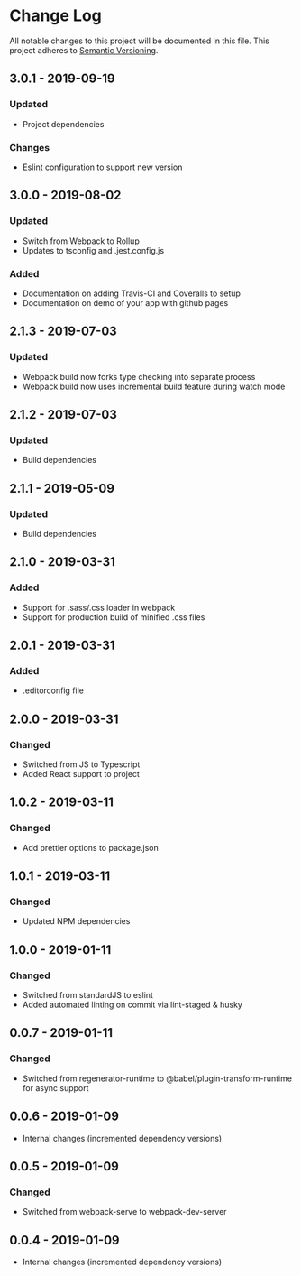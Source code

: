# Change Log

All notable changes to this project will be documented in this file.
This project adheres to [Semantic Versioning](http://semver.org/).

## 3.0.1 - 2019-09-19

### Updated

- Project dependencies

### Changes

- Eslint configuration to support new version

## 3.0.0 - 2019-08-02

### Updated

- Switch from Webpack to Rollup
- Updates to tsconfig and .jest.config.js

### Added

- Documentation on adding Travis-CI and Coveralls to setup
- Documentation on demo of your app with github pages

## 2.1.3 - 2019-07-03

### Updated

- Webpack build now forks type checking into separate process
- Webpack build now uses incremental build feature during watch mode

## 2.1.2 - 2019-07-03

### Updated

- Build dependencies

## 2.1.1 - 2019-05-09

### Updated

- Build dependencies

## 2.1.0 - 2019-03-31

### Added

- Support for .sass/.css loader in webpack
- Support for production build of minified .css files

## 2.0.1 - 2019-03-31

### Added

- .editorconfig file

## 2.0.0 - 2019-03-31

### Changed

- Switched from JS to Typescript
- Added React support to project

## 1.0.2 - 2019-03-11

### Changed

- Add prettier options to package.json

## 1.0.1 - 2019-03-11

### Changed

- Updated NPM dependencies

## 1.0.0 - 2019-01-11

### Changed

- Switched from standardJS to eslint
- Added automated linting on commit via lint-staged & husky

## 0.0.7 - 2019-01-11

### Changed

- Switched from regenerator-runtime to @babel/plugin-transform-runtime for async support

## 0.0.6 - 2019-01-09

- Internal changes (incremented dependency versions)

## 0.0.5 - 2019-01-09

### Changed

- Switched from webpack-serve to webpack-dev-server

## 0.0.4 - 2019-01-09

- Internal changes (incremented dependency versions)
